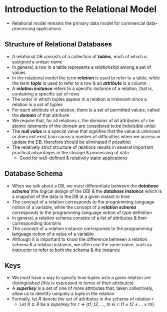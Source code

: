 # Introduction to the Relational Model

- Relational model remains the primary data model for commercial 
  data-processing applications

## Structure of Relational Databases

- A relational DB consists of a collection of ***tables***, each of which is
  assigned a unique name
- In general, a row in a table represents a *relationship* among a set of values
- In the relational model the term ***relation*** is used to refer to a table,
  while the term ***tuple*** is used to refer to a row & an ***attribute*** is
  a column
- A ***relation instance*** refers to a specific instance of a relation, that
  is, containing a specific set of rows
- The order in which tuples appear in a relation is irrelevant since a relation
  is a *set* of tuples
- For each attribute of a relation, there is a set of permitted values, called
  the ***domain*** of that attribute
- We require that, for all relations *r*, the domains of all attributes of *r*
  be atomic (elements of the domain are considered to be indivisible units)
- The ***null value*** is a special value that signifies that the value is
  unknown or does not exist (can cause a number of difficulties when we access
  or update the DB, therefore should be eliminated if possible)
- The relatively strict structure of relations results in several important 
  practical advantages in the storage & processing of data
    - Good for well-defined & relatively static applications

## Database Schema

- When we talk about a DB, we must differentiate between the ***database 
  schema*** (the logical design of the DB) & the ***database instance*** which
  is a snapshot of the data in the DB at a given instant in time
- The concept of a relation corresponds to the programming-language notion of a
  variable, while the concept of a ***relation schema*** corresponds to the
  programming-language notion of type definition
- In general, a relation schema consists of a list of attributes & their
  corresponding domains
- The concept of a relation instance corresponds to the programming-language
  notion of a value of a variable
- Although it is important to know the difference between a relation schema & a
  relation instance, we often use the same name, such as *instructor* to refer
  to both the schema & the instance

## Keys

- We must have a way to specify how tuples w/in a given relation are 
  distinguished (this is expressed in terms of their attributes)
- A ***superkey*** is a set of one of more attributes that, taken collectively,
  allow us to identify uniquely a tuple in the relation
- Formally, let *R* denote the set of attributes in the schema of relation *r*
  - Let *K* ⊆ *R* be a *superkey* for *r* ⇒ {*t1*, *t2*, ..., *tn* ∈ *r*: *t1* ≠ *t2* ≠ ... ≠ *tn*}
